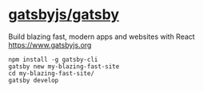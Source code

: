 # [gatsbyjs/gatsby](https://github.com/gatsbyjs/gatsby)

Build blazing fast, modern apps and websites with React https://www.gatsbyjs.org

```
npm install -g gatsby-cli
gatsby new my-blazing-fast-site
cd my-blazing-fast-site/
gatsby develop
```
